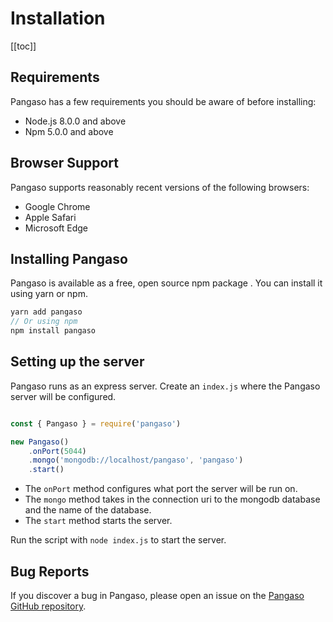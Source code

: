 # Installation

[[toc]]

## Requirements

Pangaso has a few requirements you should be aware of before installing:

-  Node.js 8.0.0 and above
-  Npm 5.0.0 and above

## Browser Support

Pangaso supports reasonably recent versions of the following browsers:

-   Google Chrome
-   Apple Safari
-   Microsoft Edge

## Installing Pangaso
Pangaso is available as a free, open source npm package . You can install it using yarn or npm.

```js
yarn add pangaso
// Or using npm
npm install pangaso
```

## Setting up the server
Pangaso runs as an express server. Create an `index.js` where the Pangaso server will be configured.

```js

const { Pangaso } = require('pangaso')

new Pangaso()
    .onPort(5044)
    .mongo('mongodb://localhost/pangaso', 'pangaso')
    .start()
```

- The `onPort` method configures what port the server will be run on.
- The `mongo` method takes in the connection uri to the mongodb database and the name of the database.
- The `start` method starts the server.

Run the script with `node index.js` to start the server.

## Bug Reports
If you discover a bug in Pangaso, please open an issue on the [Pangaso GitHub repository](https://github.com/bahdcoder/pangaso).
